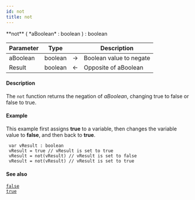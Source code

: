 ```yaml
---
id: not
title: not
---
```



<!-- REF #_command_.not.Syntax -->**not** ( *aBoolean* : boolean ) : boolean<!-- END REF -->


<!-- REF #_command_.not.Params -->
|Parameter|Type||Description|
|---------|--- |:---:|------|
|aBoolean|boolean|->|Boolean value to negate|
|Result|boolean|<-|Opposite of aBoolean|
<!-- END REF -->

#### Description

The `not` function <!-- REF #_command_.not.Summary -->returns the negation of *aBoolean*, changing true to false or false to true<!-- END REF -->.

#### Example

This example first assigns **true** to a variable, then changes the variable value to **false**, and then back to **true**.

```qs
 var vResult : boolean
 vResult = true // vResult is set to true
 vResult = not(vResult) // vResult is set to false
 vResult = not(vResult) // vResult is set to true
```

#### See also

[`false`](#false)<br/>
[`true`](#true)
